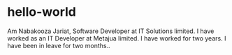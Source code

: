 # hello-world
Am Nabakooza Jariat, Software Developer at IT Solutions limited.
I have worked as an IT Developer at Metajua limited.
I have worked for two years.
I have been in leave for two months..
